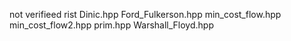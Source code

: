 not verifieed rist
Dinic.hpp
Ford_Fulkerson.hpp
min_cost_flow.hpp
min_cost_flow2.hpp
prim.hpp
Warshall_Floyd.hpp
